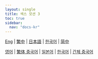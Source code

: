 ```yaml
---
layout: single
title: 섹스 모션 3
toc: true
sidebar:
  nav: "docs-kr"
---
```

[Eng](/dancexr/features/sm3_motion) | [繁中](/tw/dancexr/features/sm3_motion) | [日本語](/jp/dancexr/features/sm3_motion) | [한국어](/kr/dancexr/features/sm3_motion) | [简中](/zh/dancexr/features/sm3_motion)

[영어](/dancexr/features/sm3_motion) | [繁体 중국어](/tw/dancexr/features/sm3_motion) | [일본어](/jp/dancexr/features/sm3_motion) | [한국어](/kr/dancexr/features/sm3_motion) | [간체 중국어](/zh/dancexr/features/sm3_motion)